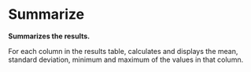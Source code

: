 # Summarize

**Summarizes the results.**

For each column in the results table, calculates and displays the mean,
standard deviation, minimum and maximum of the values in that column.
